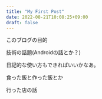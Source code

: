```yaml
---
title: "My First Post"
date: 2022-08-21T10:08:25+09:00
draft: false
---
```




このブログの目的

技術の話題(Androidの話とか？)

日記的な使い方もできればいいかなあ。

食った飯と作った飯とか

行った店の話

